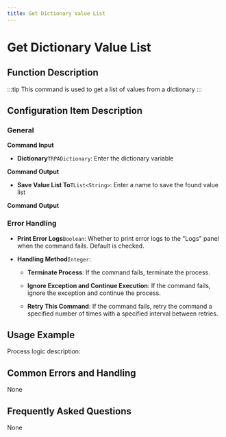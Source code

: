 ```yaml
---
title: Get Dictionary Value List
---
```


# Get Dictionary Value List

## Function Description

:::tip 
This command is used to get a list of values from a dictionary
:::

## Configuration Item Description

### General

**Command Input**

- **Dictionary**`TRPADictionary`: Enter the dictionary variable


**Command Output**

- **Save Value List To**`TList<String>`: Enter a name to save the found value list


**Command Output**

### Error Handling

- **Print Error Logs**`Boolean`: Whether to print error logs to the "Logs" panel when the command fails. Default is checked. 

- **Handling Method**`Integer`:

    - **Terminate Process**: If the command fails, terminate the process.

    - **Ignore Exception and Continue Execution**: If the command fails, ignore the exception and continue the process.

    - **Retry This Command**: If the command fails, retry the command a specified number of times with a specified interval between retries.

## Usage Example

Process logic description:

## Common Errors and Handling

None

## Frequently Asked Questions

None

